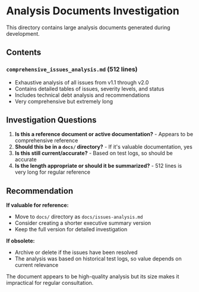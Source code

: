 # Analysis Documents Investigation

This directory contains large analysis documents generated during development.

## Contents

### `comprehensive_issues_analysis.md` (512 lines)
- Exhaustive analysis of all issues from v1.1 through v2.0
- Contains detailed tables of issues, severity levels, and status
- Includes technical debt analysis and recommendations
- Very comprehensive but extremely long

## Investigation Questions

1. **Is this a reference document or active documentation?** - Appears to be comprehensive reference
2. **Should this be in a `docs/` directory?** - If it's valuable documentation, yes
3. **Is this still current/accurate?** - Based on test logs, so should be accurate
4. **Is the length appropriate or should it be summarized?** - 512 lines is very long for regular reference

## Recommendation

**If valuable for reference:**
- Move to `docs/` directory as `docs/issues-analysis.md`
- Consider creating a shorter executive summary version
- Keep the full version for detailed investigation

**If obsolete:**
- Archive or delete if the issues have been resolved
- The analysis was based on historical test logs, so value depends on current relevance

The document appears to be high-quality analysis but its size makes it impractical for regular consultation.
